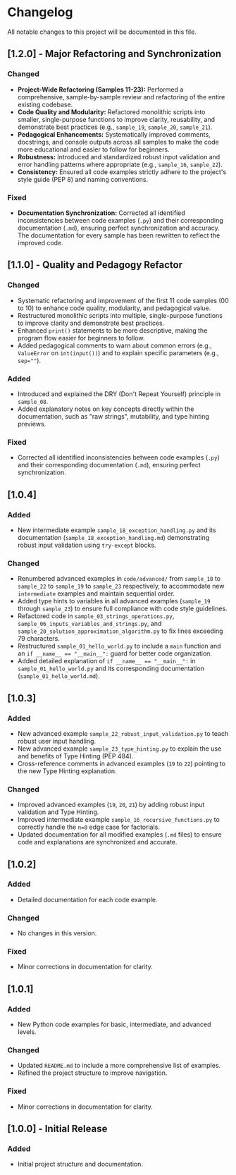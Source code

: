 # Changelog

All notable changes to this project will be documented in this file.

## [1.2.0] - Major Refactoring and Synchronization

### Changed

-   **Project-Wide Refactoring (Samples 11-23):** Performed a comprehensive, sample-by-sample review and refactoring of the entire existing codebase.
-   **Code Quality and Modularity:** Refactored monolithic scripts into smaller, single-purpose functions to improve clarity, reusability, and demonstrate best practices (e.g., `sample_19`, `sample_20`, `sample_21`).
-   **Pedagogical Enhancements:** Systematically improved comments, docstrings, and console outputs across all samples to make the code more educational and easier to follow for beginners.
-   **Robustness:** Introduced and standardized robust input validation and error handling patterns where appropriate (e.g., `sample_16`, `sample_22`).
-   **Consistency:** Ensured all code examples strictly adhere to the project's style guide (PEP 8) and naming conventions.

### Fixed

-   **Documentation Synchronization:** Corrected all identified inconsistencies between code examples (`.py`) and their corresponding documentation (`.md`), ensuring perfect synchronization and accuracy. The documentation for every sample has been rewritten to reflect the improved code.

## [1.1.0] - Quality and Pedagogy Refactor

### Changed

-   Systematic refactoring and improvement of the first 11 code samples (00 to 10) to enhance code quality, modularity, and pedagogical value.
-   Restructured monolithic scripts into multiple, single-purpose functions to improve clarity and demonstrate best practices.
-   Enhanced `print()` statements to be more descriptive, making the program flow easier for beginners to follow.
-   Added pedagogical comments to warn about common errors (e.g., `ValueError` on `int(input())`) and to explain specific parameters (e.g., `sep=""`).

### Added

-   Introduced and explained the DRY (Don't Repeat Yourself) principle in `sample_08`.
-   Added explanatory notes on key concepts directly within the documentation, such as "raw strings", mutability, and type hinting previews.

### Fixed

-   Corrected all identified inconsistencies between code examples (`.py`) and their corresponding documentation (`.md`), ensuring perfect synchronization.

## [1.0.4]

### Added

-   New intermediate example `sample_18_exception_handling.py` and its documentation (`sample_18_exception_handling.md`) demonstrating robust input validation using `try-except` blocks.

### Changed

-   Renumbered advanced examples in `code/advanced/` from `sample_18` to `sample_22` to `sample_19` to `sample_23` respectively, to accommodate new `intermediate` examples and maintain sequential order.
-   Added type hints to variables in all advanced examples (`sample_19` through `sample_23`) to ensure full compliance with code style guidelines.
-   Refactored code in `sample_03_strings_operations.py`, `sample_06_inputs_variables_and_strings.py`, and `sample_20_solution_approximation_algorithm.py` to fix lines exceeding 79 characters.
-   Restructured `sample_01_hello_world.py` to include a `main` function and an `if __name__ == "__main__":` guard for better code organization.
-   Added detailed explanation of `if __name__ == "__main__":` in `sample_01_hello_world.py` and its corresponding documentation (`sample_01_hello_world.md`).

## [1.0.3]

### Added

-   New advanced example `sample_22_robust_input_validation.py` to teach robust user input handling.
-   New advanced example `sample_23_type_hinting.py` to explain the use and benefits of Type Hinting (PEP 484).
-   Cross-reference comments in advanced examples (`19` to `22`) pointing to the new Type Hinting explanation.

### Changed

-   Improved advanced examples (`19`, `20`, `21`) by adding robust input validation and Type Hinting.
-   Improved intermediate example `sample_16_recursive_functions.py` to correctly handle the `n=0` edge case for factorials.
-   Updated documentation for all modified examples (`.md` files) to ensure code and explanations are synchronized and accurate.

## [1.0.2]

### Added

-   Detailed documentation for each code example.

### Changed

-   No changes in this version.

### Fixed

-   Minor corrections in documentation for clarity.

## [1.0.1]

### Added

-   New Python code examples for basic, intermediate, and advanced levels.

### Changed

-   Updated `README.md` to include a more comprehensive list of examples.
-   Refined the project structure to improve navigation.

### Fixed

-   Minor corrections in documentation for clarity.

## [1.0.0] - Initial Release

### Added

-   Initial project structure and documentation.
